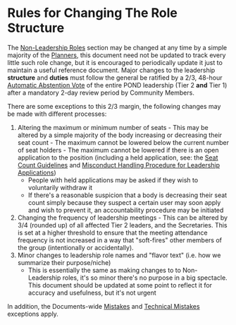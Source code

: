 # Rules for Changing The Role Structure

The [Non-Leadership Roles](./04-Non-Leadership-Roles/01-Non-Leadership-Roles.md) section may be changed at any time by a simple majority of the [Planners](./07-Leadership-Roles/03-Tier-2/06-Planner/01-Planner.md), this document need not be updated to track every little such role change, but it is encouraged to periodically update it just to maintain a useful reference document. Major changes to the leadership **structure** and **duties** must follow the general be ratified by a 2/3, 48-hour [Automatic Abstention Vote](../03-Policy/04-Voting/02-Auto-Abstain.md) of the entire POND leadership (Tier 2 **and** Tier 1) after a mandatory 2-day review period by Community Members.

There are some exceptions to this 2/3 margin, the following changes may be made with different processes: 
  1. Altering the maximum or minimum number of seats
    - This may be altered by a simple majority of the body increasing or decreasing their seat count
    - The maximum cannot be lowered below the current number of seat holders
    - The maximum cannot be lowered if there is an open application to the position (including a held application, see: the [Seat Count Guidelines](./07-Leadership-Roles/03-Tier-2/02-Seats.md) and [Misconduct Handling Procedure for Leadership Applications](./05-Leadership-Requirements/03-Applications/03-Serious-Accusations.md))
      - People with held applications may be asked if they wish to voluntarily withdraw it
     - If there's a reasonable suspicion that a body is decreasing their seat count simply because they suspect a certain user may soon apply and wish to prevent it, an accountability procedure may be initiated
  2. Changing the frequency of leadership meetings
    - This can be altered by 3/4 (rounded up) of all affected Tier 2 leaders, and the Secretaries. This is set at a higher threshold to ensure that the meeting attendance frequency is not increased in a way that "soft-fires" other members of the group (intentionally or accidentally).
  3. Minor changes to leadership role names and "flavor text" (i.e. how we summarize their purpose/niche)
     - This is essentially the same as making changes to to Non-Leadership roles, it's so minor there's no purpose in a big spectacle. This document should be updated at some point to reflect it for accuracy and usefulness, but it's not urgent

In addition, the Documents-wide [Mistakes](../01-Intro/04-Handling-Mistakes.md) and [Technical Mistakes](../01-Intro/04-Handling-Mistakes.md#technical-mistakes) exceptions apply.